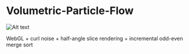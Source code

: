 # Volumetric-Particle-Flow

![Alt text](http://david.li/images/flowgithub.png)

WebGL + curl noise + half-angle slice rendering + incremental odd-even merge sort
